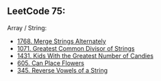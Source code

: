 LeetCode 75:
--
Array / String:
- [1768. Merge Strings Alternately](https://github.com/faisalkhan91/Programming-Fundamentals/blob/main/Algorithms/Two%20Pointers/LeetCode/1768.%20Merge%20Strings%20Alternately.py)
- [1071. Greatest Common Divisor of Strings](https://github.com/faisalkhan91/Programming-Fundamentals/blob/main/Data%20Structures/Array/Exercises/LeetCode/Strings/1071.%20Greatest%20Common%20Divisor%20of%20Strings.py)
- [1431. Kids With the Greatest Number of Candies](https://github.com/faisalkhan91/Programming-Fundamentals/blob/main/Data%20Structures/Array/Exercises/LeetCode/Greedy/1431.%20Kids%20With%20the%20Greatest%20Number%20of%20Candies.py)
- [605. Can Place Flowers](https://github.com/faisalkhan91/Programming-Fundamentals/blob/main/Data%20Structures/Array/Exercises/LeetCode/Greedy/605.%20Can%20Place%20Flowers.py)
- [345. Reverse Vowels of a String](https://github.com/faisalkhan91/Programming-Fundamentals/blob/main/Data%20Structures/Array/Exercises/LeetCode/Strings/345.%20Reverse%20Vowels%20of%20a%20String.py)